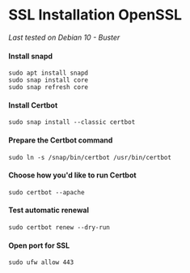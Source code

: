 # SSL Installation OpenSSL
*Last tested on Debian 10 - Buster*

#### Install snapd
```shell
sudo apt install snapd
sudo snap install core
sudo snap refresh core
```



#### Install Certbot
```shell
sudo snap install --classic certbot
```
#### Prepare the Certbot command
```shell
sudo ln -s /snap/bin/certbot /usr/bin/certbot
```

#### Choose how you'd like to run Certbot
```shell
sudo certbot --apache
```

#### Test automatic renewal
```shell
sudo certbot renew --dry-run
```
#### Open port for SSL
```shell
sudo ufw allow 443
```
